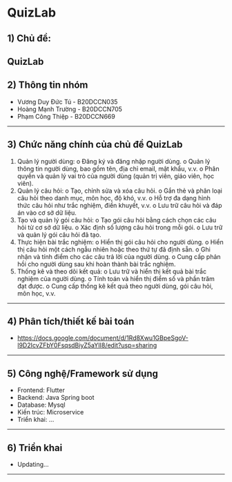 # QuizLab
## 1) Chủ đề:
QuizLab
--------------------------
## 2) Thông tin nhóm
- Vương Duy Đức Tú - B20DCCN035
- Hoàng Mạnh Trường - B20DCCN705
- Phạm Công Thiệp - B20DCCN669
--------------------------
## 3) Chức năng chính của chủ đề QuizLab
1.	Quản lý người dùng:
o	Đăng ký và đăng nhập người dùng.
o	Quản lý thông tin người dùng, bao gồm tên, địa chỉ email, mật khẩu, v.v.
o	Phân quyền và quản lý vai trò của người dùng (quản trị viên, giáo viên, học viên).
2.	Quản lý câu hỏi:
o	Tạo, chỉnh sửa và xóa câu hỏi.
o	Gắn thẻ và phân loại câu hỏi theo danh mục, môn học, độ khó, v.v.
o	Hỗ trợ đa dạng hình thức câu hỏi như trắc nghiệm, điền khuyết, v.v.
o	Lưu trữ câu hỏi và đáp án vào cơ sở dữ liệu.
3.	Tạo và quản lý gói câu hỏi:
o	Tạo gói câu hỏi bằng cách chọn các câu hỏi từ cơ sở dữ liệu.
o	Xác định số lượng câu hỏi trong mỗi gói.
o	Lưu trữ và quản lý gói câu hỏi đã tạo.
4.	Thực hiện bài trắc nghiệm:
o	Hiển thị gói câu hỏi cho người dùng.
o	Hiển thị câu hỏi một cách ngẫu nhiên hoặc theo thứ tự đã định sẵn.
o	Ghi nhận và tính điểm cho các câu trả lời của người dùng.
o	Cung cấp phản hồi cho người dùng sau khi hoàn thành bài trắc nghiệm.
5.	Thống kê và theo dõi kết quả:
o	Lưu trữ và hiển thị kết quả bài trắc nghiệm của người dùng.
o	Tính toán và hiển thị điểm số và phần trăm đạt được.
o	Cung cấp thống kê kết quả theo người dùng, gói câu hỏi, môn học, v.v.

--------------------------
## 4) Phân tích/thiết kế bài toán
- https://docs.google.com/document/d/1Rd8Xwu1GBpeSgoV-l9D2IcvZFbY0FsqsdBiyZ5aYII8/edit?usp=sharing
--------------------------
## 5) Công nghệ/Framework sử dụng
- Frontend: Flutter
- Backend: Java Spring boot
- Database: Mysql
- Kiến trúc: Microservice
- Triển khai: ...

--------------------------
## 6) Triển khai
- Updating...
--------------------------